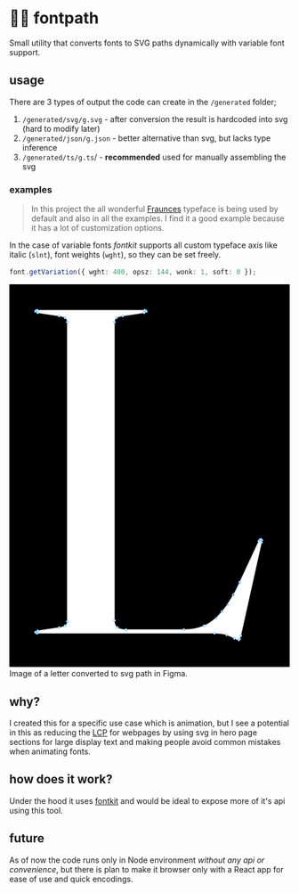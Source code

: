 # 🐱‍🏍 fontpath

Small utility that converts fonts to SVG paths dynamically with variable font support.

## usage

There are 3 types of output the code can create in the `/generated` folder;

1. `/generated/svg/g.svg` - after conversion the result is hardcoded into svg (hard to modify later)
2. `/generated/json/g.json` - better alternative than svg, but lacks type inference
3. `/generated/ts/g.ts`/ - **recommended** used for manually assembling the svg

### examples

> In this project the all wonderful [Fraunces](https://fonts.google.com/specimen/Fraunces) typeface is being used by default and also in all the examples. I find it a good example because it has a lot of customization options.

In the case of variable fonts *fontkit* supports all custom typeface axis like italic (`slnt`), font weights (`wght`), so they can be set freely.

```ts
font.getVariation({ wght: 400, opsz: 144, wonk: 1, soft: 0 });
```

![Image of a letter converted to path](/examples/font-converted-to-path.png)
Image of a letter converted to svg path in Figma.



## why?

I created this for a specific use case which is animation, but I see a potential in this as reducing the [LCP](https://web.dev/optimize-lcp/) for webpages by using svg in hero page sections for large display text and making people avoid common mistakes when animating fonts.

## how does it work?

Under the hood it uses [fontkit](https://github.com/foliojs/fontkit) and would be ideal to expose more of it's api using this tool.


## future

As of now the code runs only in Node environment *without any api or convenience*, but there is plan to make it browser only with a React app for ease of use and quick encodings.
